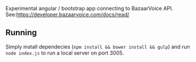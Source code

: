 Experimental angular / bootstrap app connecting to BazaarVoice API.
See:https://developer.bazaarvoice.com/docs/read/	

## Running
Simply install dependecies (`npm install && bower install && gulp`) and run `node index.js` to run a local server on port 3005.